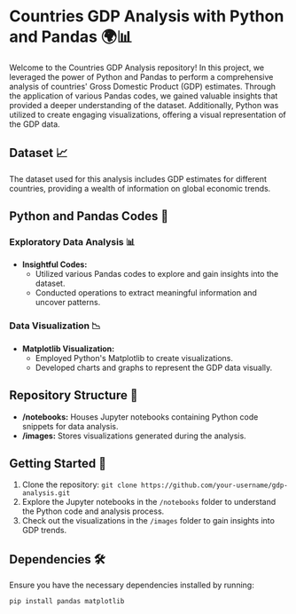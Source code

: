 # Countries GDP Analysis with Python and Pandas 🌍📊

Welcome to the Countries GDP Analysis repository! In this project, we leveraged the power of Python and Pandas to perform a comprehensive analysis of countries' Gross Domestic Product (GDP) estimates. Through the application of various Pandas codes, we gained valuable insights that provided a deeper understanding of the dataset. Additionally, Python was utilized to create engaging visualizations, offering a visual representation of the GDP data.

## Dataset 📈

The dataset used for this analysis includes GDP estimates for different countries, providing a wealth of information on global economic trends.

## Python and Pandas Codes 🐍

### Exploratory Data Analysis 📊

- **Insightful Codes:**
  - Utilized various Pandas codes to explore and gain insights into the dataset.
  - Conducted operations to extract meaningful information and uncover patterns.

### Data Visualization 📉

- **Matplotlib Visualization:**
  - Employed Python's Matplotlib to create visualizations.
  - Developed charts and graphs to represent the GDP data visually.

## Repository Structure 📁

- **/notebooks:** Houses Jupyter notebooks containing Python code snippets for data analysis.
- **/images:** Stores visualizations generated during the analysis.

## Getting Started 🚀

1. Clone the repository: `git clone https://github.com/your-username/gdp-analysis.git`
2. Explore the Jupyter notebooks in the `/notebooks` folder to understand the Python code and analysis process.
3. Check out the visualizations in the `/images` folder to gain insights into GDP trends.

## Dependencies 🛠️

Ensure you have the necessary dependencies installed by running:
```bash
pip install pandas matplotlib

